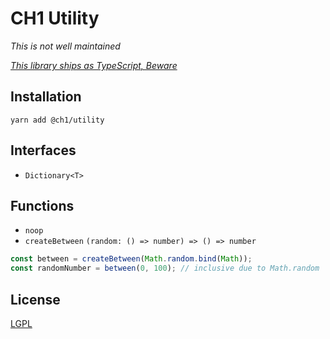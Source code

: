 # CH1 Utility

_This is not well maintained_

[_This library ships as TypeScript, Beware_](https://gist.github.com/bennett000/a26dfc8cf15e5d97139e41b0711f3fe0#file-the-case-for-shipping-ts-as-ts-md 'Why Ship TS as TS')

## Installation

`yarn add @ch1/utility`

## Interfaces

- `Dictionary<T>`

## Functions

- `noop`
- `createBetween` `(random: () => number) => () => number`

```ts
const between = createBetween(Math.random.bind(Math));
const randomNumber = between(0, 100); // inclusive due to Math.random
```

## License

[LGPL](./LICENSE 'Lesser GNU Public License')
